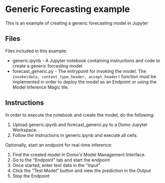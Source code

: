 # Generic Forecasting example

This is an example of creating a generic forecasting model in Jupyter

## Files

Files included in this example: 
 
- generic.ipynb - A Jupyter notebook containing instructions and code to create a generic forcasting model
- forecast_generic.py - The entrypoint for invoking the model. The `invoke(data, content_type_header, accept_header)` function must be implemented in order to deploy the model as an Endpoint or using the Model Inference Magic tile.

## Instructions

In order to execute the notebook and create the model, do the following:

1. Upload generic.ipynb and forecast_generic.py to a Domo Jupyter Workspace.
2. Follow the instructions in generic.ipynb and execute all cells.


Optionally, start an endpoint for real-time inference:

1. Find the created model in Domo's Model Management Interface.
2. Go to the "Endpoint" tab and start the endpoint
3. Once started, enter test data in the "Input"
4. Click the "Test Model" button and view the prediction in the Output
5. Stop the Endpoint